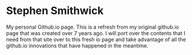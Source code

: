 # Stephen Smithwick

My personal Github.io page.  This is a refresh from my original github.io page that was created over 7 years ago.  I will port over the contents that I need from that site over to this fresh io page and take advantage of all the github.io innovations that have happened in the meantime.
